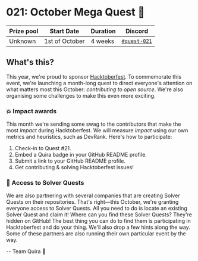 # 021: October Mega Quest 🎃

| Prize pool | Start Date | Duration | Discord |
| --- | --- | --- | --- |
| Unknown | 1st of October | 4 weeks | [`#quest-021`](https://discord.gg/quira) |

## What's this?

This year, we're proud to sponsor [Hacktoberfest](https://hacktoberfest.com/). To commemorate this event, we're launching a month-long quest to direct everyone's attention on what matters most this October: _contributing to open source_. We're also organising some challenges to make this even more exciting.

### 💥 Impact awards

This month we're sending some swag to the contributors that make the most _impact_ during Hacktoberfest. We will measure _impact_ using our own metrics and heuristics, such as DevRank. Here's how to participate:

1. Check-in to Quest #21.
2. Embed a Quira badge in your GitHub README profile.
3. Submit a link to your GitHub README profile.
4. Get contributing & solving Hacktoberfest issues!

### 🔑 Access to Solver Quests

We are also partnering with several companies that are creating Solver Quests on their repositories. That's right—this October, we're granting everyone access to Solver Quests. All you need to do is locate an existing Solver Quest and claim it! Where can you find these Solver Quests? They're hidden on GitHub! The best thing you can do to find them is participating in Hacktoberfest and do your thing. We'll also drop a few hints along the way. Some of these partners are also running their own particular event by the way.

 -- Team Quira 🙇
  
